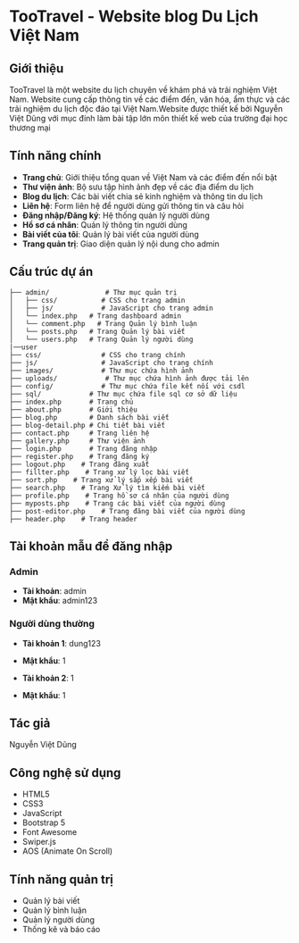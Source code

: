 # TooTravel - Website blog Du Lịch Việt Nam

## Giới thiệu
TooTravel là một website du lịch chuyên về khám phá và trải nghiệm Việt Nam. Website cung cấp thông tin về các điểm đến, văn hóa, ẩm thực và các trải nghiệm du lịch độc đáo tại Việt Nam.Website được thiết kế bởi Nguyễn Việt Dũng với mục đính làm bài tập lớn môn thiết kế web của trường đại học thương mại

## Tính năng chính
- **Trang chủ**: Giới thiệu tổng quan về Việt Nam và các điểm đến nổi bật
- **Thư viện ảnh**: Bộ sưu tập hình ảnh đẹp về các địa điểm du lịch
- **Blog du lịch**: Các bài viết chia sẻ kinh nghiệm và thông tin du lịch
- **Liên hệ**: Form liên hệ để người dùng gửi thông tin và câu hỏi
- **Đăng nhập/Đăng ký**: Hệ thống quản lý người dùng
- **Hồ sơ cá nhân**: Quản lý thông tin người dùng
- **Bài viết của tôi**: Quản lý bài viết của người dùng
- **Trang quản trị**: Giao diện quản lý nội dung cho admin

## Cấu trúc dự án
```
├── admin/              # Thư mục quản trị
│   ├── css/           # CSS cho trang admin
│   ├── js/            # JavaScript cho trang admin
│   └── index.php   # Trang dashboard admin
│   └── comment.php   # Trang Quản lý bình luận
│   └── posts.php   # Trang Quản lý bài viết
│   └── users.php   # Trang Quản lý người dùng
|──user
├── css/               # CSS cho trang chính
├── js/                # JavaScript cho trang chính
├── images/            # Thư mục chứa hình ảnh
├── uploads/            # Thư mục chứa hình ảnh được tải lên
├── config/            # Thư mục chứa file kết nối với csdl
├── sql/            # Thư mục chứa file sql cơ sở dữ liệu
├── index.php       # Trang chủ
├── about.php       # Giới thiệu
├── blog.php        # Danh sách bài viết
├── blog-detail.php # Chi tiết bài viết
├── contact.php     # Trang liên hệ
├── gallery.php     # Thư viện ảnh
├── login.php       # Trang đăng nhập
├── register.php    # Trang đăng ký
├── logout.php    # Trang đăng xuất
├── fillter.php    # Trang xử lý lọc bài viết
├── sort.php    # Trang xử lý sắp xếp bài viết
├── search.php    # Trang Xử lý tìm kiếm bài viết
├── profile.php    # Trang hồ sơ cá nhân của người dùng
├── myposts.php    # Trang các bài viết của người dùng
├── post-editor.php    # Trang đăng bài viết của người dùng
├── header.php    # Trang header
```

## Tài khoản mẫu để đăng nhập
### Admin
- **Tài khoản**: admin
- **Mật khẩu**: admin123

### Người dùng thường
- **Tài khoản 1**: dung123
- **Mật khẩu**: 1

- **Tài khoản 2**: 1
- **Mật khẩu**: 1

## Tác giả
Nguyễn Việt Dũng

## Công nghệ sử dụng
- HTML5
- CSS3
- JavaScript
- Bootstrap 5
- Font Awesome
- Swiper.js
- AOS (Animate On Scroll)

## Tính năng quản trị
- Quản lý bài viết
- Quản lý bình luận
- Quản lý người dùng
- Thống kê và báo cáo



